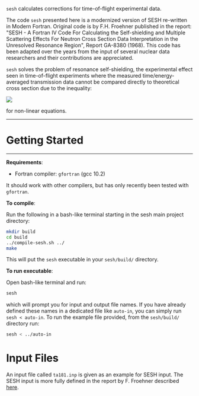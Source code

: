 `sesh` calculates corrections for time-of-flight experimental data.

The code `sesh` presented here is a modernized version of SESH re-written in Modern Fortran.
Original code is by F.H. Froehner published in the report: "SESH - A Fortran IV Code For Calculating 
the Self-shielding and Multiple Scattering Effects For Neutron Cross Section Data Interpretation in 
the Unresolved Resonance Region", Report GA-8380 (1968). This code has been adapted over the years 
from the input of several nuclear data researchers and their contributions are appreciated.

`sesh` solves the problem of resonance self-shielding, the experimental effect seen in time-of-flight
experiments where the measured time/energy-averaged transmission data cannot be compared directly to 
theoretical cross section due to the inequality:

<img src="https://render.githubusercontent.com/render/math?math={\mathbf\color{darkgray}\langle f(x)\rangle != f(\langle x\rangle)}"> 

for non-linear equations.

------------------------
# Getting Started
------------------------

**Requirements**:
- Fortran compiler: `gfortran` (gcc 10.2)

It should work with other compilers, but has only recently been tested with `gfortran`.

**To compile**:

Run the following in a bash-like terminal starting in the sesh main project directory:

```sh
mkdir build
cd build
../compile-sesh.sh ../
make
```

This will put the `sesh` executable in your `sesh/build/` directory.

**To run executable**:

Open bash-like terminal and run:

```sh
sesh
```

which will prompt you for input and output file names. If you have already defined these names
in a dedicated file like `auto-in`, you can simply run `sesh < auto-in`. To run the example file 
provided, from the `sesh/build/` directory run:

```sh
sesh < ../auto-in
```

# Input Files

An input file called `ta181.inp` is given as an example for SESH input. The SESH input is more
fully defined in the report by F. Froehner described [here](https://www.osti.gov/biblio/4554018).

